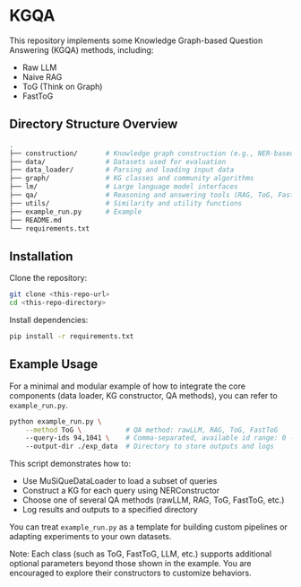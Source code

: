 # KGQA

This repository implements some Knowledge Graph-based Question Answering (KGQA) methods, including:

- Raw LLM
- Naive RAG
- ToG (Think on Graph)
- FastToG

## Directory Structure Overview

```bash
.
├── construction/       # Knowledge graph construction (e.g., NER-based)
├── data/               # Datasets used for evaluation
├── data_loader/        # Parsing and loading input data
├── graph/              # KG classes and community algorithms
├── lm/                 # Large language model interfaces
├── qa/                 # Reasoning and answering tools (RAG, ToG, FastToG)
├── utils/              # Similarity and utility functions
├── example_run.py      # Example
├── README.md
└── requirements.txt
```
## Installation

Clone the repository:

```bash
git clone <this-repo-url>
cd <this-repo-directory>
```

Install dependencies:

```bash
pip install -r requirements.txt
```

## Example Usage
For a minimal and modular example of how to integrate the core components (data loader, KG constructor, QA methods), you can refer to `example_run.py`.

```bash
python example_run.py \
    --method ToG \           # QA method: rawLLM, RAG, ToG, FastToG
    --query-ids 94,1041 \    # Comma-separated, available id range: 0 - 2416
    --output-dir ./exp_data  # Directory to store outputs and logs
```

This script demonstrates how to:

- Use MuSiQueDataLoader to load a subset of queries
- Construct a KG for each query using NERConstructor
- Choose one of several QA methods (rawLLM, RAG, ToG, FastToG, etc.)
- Log results and outputs to a specified directory

You can treat `example_run.py` as a template for building custom pipelines or adapting experiments to your own datasets.

Note: Each class (such as ToG, FastToG, LLM, etc.) supports additional optional parameters beyond those shown in the example. You are encouraged to explore their constructors to customize behaviors.